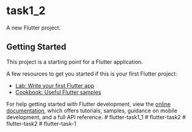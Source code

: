 # task1_2

A new Flutter project.

## Getting Started

This project is a starting point for a Flutter application.

A few resources to get you started if this is your first Flutter project:

- [Lab: Write your first Flutter app](https://docs.flutter.dev/get-started/codelab)
- [Cookbook: Useful Flutter samples](https://docs.flutter.dev/cookbook)

For help getting started with Flutter development, view the
[online documentation](https://docs.flutter.dev/), which offers tutorials,
samples, guidance on mobile development, and a full API reference.
#   f l u t t e r - t a s k 1 _ 1  
 #   f l u t t e r - t a s k 2  
 #   f l u t t e r - t a s k 2  
 #   f l u t t e r - t a s k - 1  
 